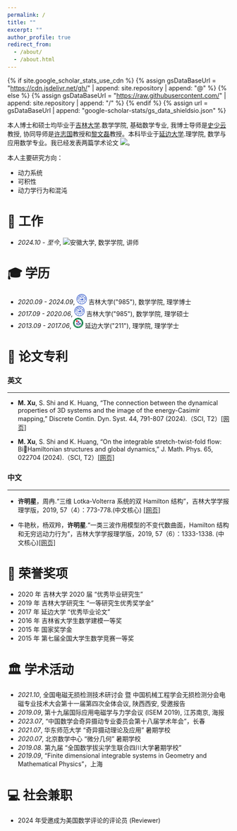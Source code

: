 ```yaml
---
permalink: /
title: ""
excerpt: ""
author_profile: true
redirect_from: 
  - /about/
  - /about.html
---
```


{% if site.google_scholar_stats_use_cdn %}
{% assign gsDataBaseUrl = "https://cdn.jsdelivr.net/gh/" | append: site.repository | append: "@" %}
{% else %}
{% assign gsDataBaseUrl = "https://raw.githubusercontent.com/" | append: site.repository | append: "/" %}
{% endif %}
{% assign url = gsDataBaseUrl | append: "google-scholar-stats/gs_data_shieldsio.json" %}

<span class='anchor' id='about-me'></span>

本人博士和硕士均毕业于[吉林大学](https://math.jlu.edu.cn).数学学院, 基础数学专业, 我博士导师是[史少云](https://math.jlu.edu.cn/info/1061/9135.htm)教授, 协同导师是[许志国](https://math.jlu.edu.cn/info/1061/15734.htm)教授和[黎文磊](https://math.jlu.edu.cn/info/1061/15732.htm)教授。本科毕业于[延边大学](https://math.ybu.edu.cn).理学院, 数学与应用数学专业。我已经发表两篇学术论文
 <a href='https://scholar.google.com/citations?user=WMkMTb4AAAAJ'><img src="https://img.shields.io/endpoint?url={{ url | url_encode }}&logo=Google%20Scholar&labelColor=f6f6f6&color=9cf&style=flat&label=引用"></a>。

本人主要研究方向：
- 动力系统
- 可积性
- 动力学行为和混沌


# 🏢 工作
- *2024.10 - 至今*, <a href="https://www.ahu.edu.cn/"><img class="svg" src="/images/HUST_logo.svg" width="23pt"></a>安徽大学, 数学学院, 讲师
  


<span class='anchor' id='-xl'></span>

# 🎓 学历
- *2020.09 - 2024.09*, <a href="https://www.jlu.edu.cn/"><img class="svg" src="/images/JLU_logo.svg" width="23pt"></a> 吉林大学("985"), 数学学院, 理学博士
- *2017.09 - 2020.06*, <a href="https://www.jlu.edu.cn/"><img class="svg" src="/images/JLU_logo.svg" width="23pt"></a> 吉林大学("985"), 数学学院, 理学硕士
- *2013.09 - 2017.06*, <a href="https://www.ybu.edu.cn/"><img class="svg" src="/images/YBU_logo.svg" width="23pt"></a> 延边大学("211"), 理学院, 理学学士
 
<span class='anchor' id='-lwzl'></span>

# 📝 论文专利

### 英文
---


- **M. Xu**, S. Shi and K. Huang, “The connection between the dynamical properties of 3D systems and the image of the energy-Casimir mapping,” Discrete Contin. Dyn. Syst. 44, 791-807 (2024).（SCI, T2）[[网页]](https://www.aimsciences.org//article/doi/10.3934/dcds.2023126)


- **M. Xu**, S. Shi and K. Huang, “On the integrable stretch-twist-fold flow: BiHamiltonian structures and global dynamics,” J. Math. Phys. 65, 022704 
(2024).（SCI, T2）[[网页]](https://doi.org/10.1063/5.0185673) 



### 中文
---

- **许明星**，周冉.“三维 Lotka-Volterra 系统的双 Hamilton 结构”，吉林大学学报理学版，2019, 57（4）：773-778.(中文核心) [[网页]](https://dx.doi.org/10.11973/wsjc202204000)

- 牛艳秋，杨双羚，**许明星**.“一类三波作用模型的不变代数曲面，Hamilton 结构和无穷远动力行为”，吉林大学学报理学版，2019, 57（6）：1333-1338. (中文核心)[[网页]](https://kns.cnki.net/kcms/detail/detail.aspx?dbcode=CJFD&dbname=CJFDAUTO&filename=YBJS202112021)  



<span class='anchor' id='-ryjx'></span>

# 🏅 荣誉奖项  
- 2020 年 吉林大学 2020 届 “优秀毕业研究生”
- 2019 年 吉林大学研究生 “一等研究生优秀奖学金”
- 2017 年 延边大学 “优秀毕业论文”
- 2016 年 吉林省大学生数学建模一等奖
- 2015 年 国家奖学金
- 2015 年 第七届全国大学生数学竞赛一等奖

<span class='anchor' id='-xshy'></span>

# 🏛️ 学术活动
- *2021.10*, 全国电磁无损检测技术研讨会 暨 中国机械工程学会无损检测分会电磁专业技术大会第十一届第四次全体会议, 陕西西安, 受邀报告
- *2019.09*, 第十九届国际应用电磁学与力学会议 (ISEM 2019), 江苏南京, 海报
- *2023.07*, “中国数学会奇异摄动专业委员会第十八届学术年会”，长春
- *2021.07*, 华东师范大学 “奇异摄动理论及应用” 暑期学校
- *2020.07*, 北京数学中心 “微分几何” 暑期学校
- *2019.08*. 第九届 “全国数学拔尖学生联合四川大学暑期学校”
- *2019.09*, “Finite dimensional integrable systems in Geometry and Mathematical Physics”，上海

<span class='anchor' id='-gzsx'></span>

# 💻 社会兼职
- 2024 年受邀成为美国数学评论的评论员 (Reviewer)

